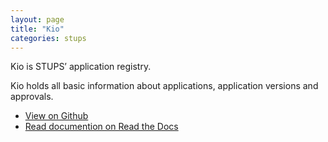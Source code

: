 ```yaml
---
layout: page
title: "Kio"
categories: stups
---
```


Kio is STUPS’ application registry.

Kio holds all basic information about applications, application versions and approvals.

* [View on Github](https://github.com/zalando-stups/kio)
* [Read documention on Read the Docs](//docs.stups.io/en/latest/components/kio.html)
